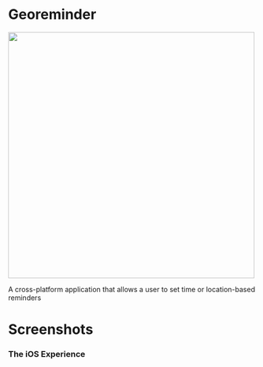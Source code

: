 # Georeminder

<img src="../master/screenshots/georeminder_logo.png" width="500">

A cross-platform application that allows a user to set time or location-based reminders

# Screenshots

### The iOS Experience
